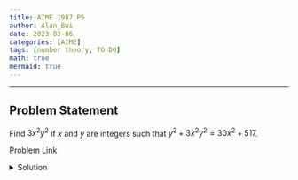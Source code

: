 ```yaml
---
title: AIME 1987 P5    
author: Alan_Bui    
date: 2023-03-06
categories: [AIME]
tags: [number theory, TO DO]
math: true    
mermaid: true  
---
```


---
## Problem Statement

Find $3x^2 y^2$ if $x$ and $y$ are integers such that $y^2 + 3x^2 y^2 = 30x^2 + 517$.

[Problem Link](https://artofproblemsolving.com/wiki/index.php/1987_AIME_Problems/Problem_5)

<details>
<summary> Solution </summary>

</details>

